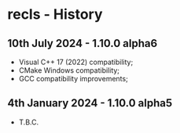 # recls - History


10th July 2024 - 1.10.0 alpha6
-----------------------------

 * Visual C++ 17 (2022) compatibility;
 * CMake Windows compatibility;
 * GCC compatibility improvements;


4th January 2024 - 1.10.0 alpha5
--------------------------------

* T.B.C.


<!-- ########################### end of file ########################### -->

